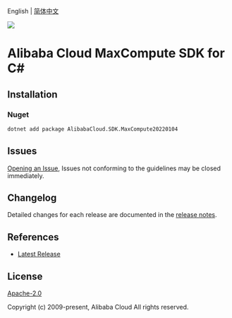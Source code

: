 English | [简体中文](README-CN.md)

![](https://aliyunsdk-pages.alicdn.com/icons/AlibabaCloud.svg)

# Alibaba Cloud MaxCompute SDK for C#

## Installation

### Nuget

```bash
dotnet add package AlibabaCloud.SDK.MaxCompute20220104
```

## Issues

[Opening an Issue](https://github.com/aliyun/alibabacloud-csharp-sdk/issues/new), Issues not conforming to the guidelines may be closed immediately.

## Changelog

Detailed changes for each release are documented in the [release notes](./ChangeLog.md).

## References

* [Latest Release](https://github.com/aliyun/alibabacloud-csharp-sdk/)

## License

[Apache-2.0](http://www.apache.org/licenses/LICENSE-2.0)

Copyright (c) 2009-present, Alibaba Cloud All rights reserved.
